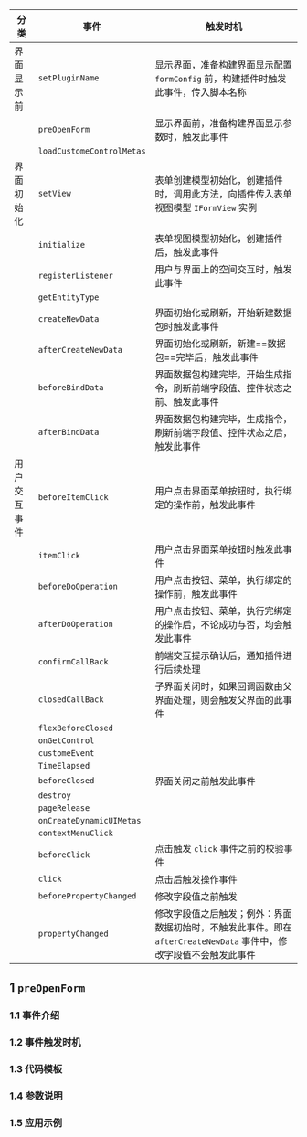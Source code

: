 | 分类         | 事件                      | 触发时机                                                     |
| ------------ | ------------------------- | ------------------------------------------------------------ |
| 界面显示前   | `setPluginName`           | 显示界面，准备构建界面显示配置 `formConfig` 前，构建插件时触发此事件，传入脚本名称 |
|              | `preOpenForm`             | 显示界面前，准备构建界面显示参数时，触发此事件               |
|              | `loadCustomeControlMetas` |                                                              |
| 界面初始化   | `setView`                 | 表单创建模型初始化，创建插件时，调用此方法，向插件传入表单视图模型 `IFormView` 实例 |
|              | `initialize`              | 表单视图模型初始化，创建插件后，触发此事件                   |
|              | `registerListener`        | 用户与界面上的空间交互时，触发此事件                         |
|              | `getEntityType`           |                                                              |
|              | `createNewData`           | 界面初始化或刷新，开始新建数据包时触发此事件                 |
|              | `afterCreateNewData`      | 界面初始化或刷新，新建==数据包==完毕后，触发此事件           |
|              | `beforeBindData`          | 界面数据包构建完毕，开始生成指令，刷新前端字段值、控件状态之前、触发此事件 |
|              | `afterBindData`           | 界面数据包构建完毕，生成指令，刷新前端字段值、控件状态之后，触发此事件 |
| 用户交互事件 | `beforeItemClick`         | 用户点击界面菜单按钮时，执行绑定的操作前，触发此事件         |
|              | `itemClick`               | 用户点击界面菜单按钮时触发此事件                             |
|              | `beforeDoOperation`       | 用户点击按钮、菜单，执行绑定的操作前，触发此事件             |
|              | `afterDoOperation`        | 用户点击按钮、菜单，执行完绑定的操作后，不论成功与否，均会触发此事件 |
|              | `confirmCallBack`         | 前端交互提示确认后，通知插件进行后续处理                     |
|              | `closedCallBack`          | 子界面关闭时，如果回调函数由父界面处理，则会触发父界面的此事件 |
|              | `flexBeforeClosed`        |                                                              |
|              | `onGetControl`            |                                                              |
|              | `customeEvent`            |                                                              |
|              | `TimeElapsed`             |                                                              |
|              | `beforeClosed`            | 界面关闭之前触发此事件                                       |
|              | `destroy`                 |                                                              |
|              | `pageRelease`             |                                                              |
|              | `onCreateDynamicUIMetas`  |                                                              |
|              | `contextMenuClick`        |                                                              |
|              | `beforeClick`             | 点击触发 `click` 事件之前的校验事件                          |
|              | `click`                   | 点击后触发操作事件                                           |
|              | `beforePropertyChanged`   | 修改字段值之前触发                                           |
|              | `propertyChanged`         | 修改字段值之后触发；例外：界面数据初始时，不触发此事件。即在 `afterCreateNewData` 事件中，修改字段值不会触发此事件 |



## 1   `preOpenForm`

### 1.1   事件介绍



### 1.2   事件触发时机

### 1.3   代码模板

### 1.4   参数说明

### 1.5   应用示例

